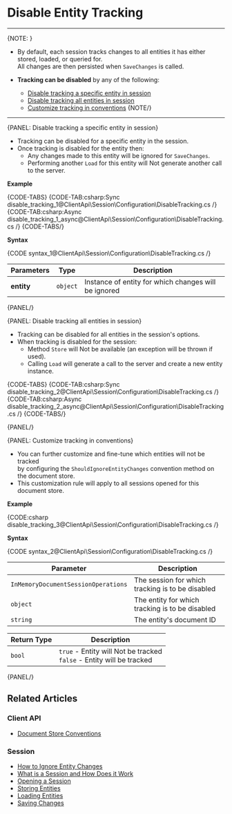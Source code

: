 # Disable Entity Tracking

---

{NOTE: }

* By default, each session tracks changes to all entities it has either stored, loaded, or queried for.  
  All changes are then persisted when `SaveChanges` is called.  

* __Tracking can be disabled__ by any of the following:  
    * [Disable tracking a specific entity in session](../../../client-api/session/configuration/how-to-disable-tracking#disable-tracking-a-specific-entity-in-session)
    * [Disable tracking all entities in session](../../../client-api/session/configuration/how-to-disable-tracking#disable-tracking-all-entities-in-session)
    * [Customize tracking in conventions](../../../client-api/session/configuration/how-to-disable-tracking#customize-tracking-in-conventions)
{NOTE/}

---

{PANEL: Disable tracking a specific entity in session}

* Tracking can be disabled for a specific entity in the session.  
* Once tracking is disabled for the entity then:
  * Any changes made to this entity will be ignored for `SaveChanges`.  
  * Performing another `Load` for this entity will Not generate another call to the server.
  
__Example__

{CODE-TABS}
{CODE-TAB:csharp:Sync disable_tracking_1@ClientApi\Session\Configuration\DisableTracking.cs /}
{CODE-TAB:csharp:Async disable_tracking_1_async@ClientApi\Session\Configuration\DisableTracking.cs /}
{CODE-TABS/}

__Syntax__

{CODE syntax_1@ClientApi\Session\Configuration\DisableTracking.cs /}

| Parameters | Type | Description |
| - | - | - |
| **entity** | `object` | Instance of entity for which changes will be ignored |

{PANEL/}

{PANEL: Disable tracking all entities in session}

* Tracking can be disabled for all entities in the session's options.  
* When tracking is disabled for the session:  
  * Method `Store` will Not be available (an exception will be thrown if used).
  * Calling `Load` will generate a call to the server and create a new entity instance.  

{CODE-TABS}
{CODE-TAB:csharp:Sync disable_tracking_2@ClientApi\Session\Configuration\DisableTracking.cs /}
{CODE-TAB:csharp:Async disable_tracking_2_async@ClientApi\Session\Configuration\DisableTracking.cs /}
{CODE-TABS/}

{PANEL/}

{PANEL: Customize tracking in conventions}

* You can further customize and fine-tune which entities will not be tracked  
  by configuring the `ShouldIgnoreEntityChanges` convention method on the document store.
* This customization rule will apply to all sessions opened for this document store.

__Example__

{CODE:csharp disable_tracking_3@ClientApi\Session\Configuration\DisableTracking.cs /}

__Syntax__

{CODE syntax_2@ClientApi\Session\Configuration\DisableTracking.cs /}

| Parameter | Description |
| - | - |
| `InMemoryDocumentSessionOperations` | The session for which tracking is to be disabled |
| `object` | The entity for which tracking is to be disabled |
| `string` | The entity's document ID |

| Return Type | Description |
| - | - |
| `bool` | `true` - Entity will Not be tracked<br>`false` - Entity will be tracked |

{PANEL/}

## Related Articles

### Client API

- [Document Store Conventions](../../../client-api/configuration/conventions)

### Session

- [How to Ignore Entity Changes](../../../client-api/session/how-to/ignore-entity-changes)
- [What is a Session and How Does it Work](../../../client-api/session/what-is-a-session-and-how-does-it-work) 
- [Opening a Session](../../../client-api/session/opening-a-session)
- [Storing Entities](../../../client-api/session/storing-entities)
- [Loading Entities](../../../client-api/session/loading-entities)
- [Saving Changes](../../../client-api/session/saving-changes)
